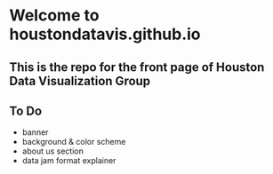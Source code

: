 # Welcome to houstondatavis.github.io

## This is the repo for the front page of Houston Data Visualization Group

## To Do
- banner
- background & color scheme
- about us section
- data jam format explainer
